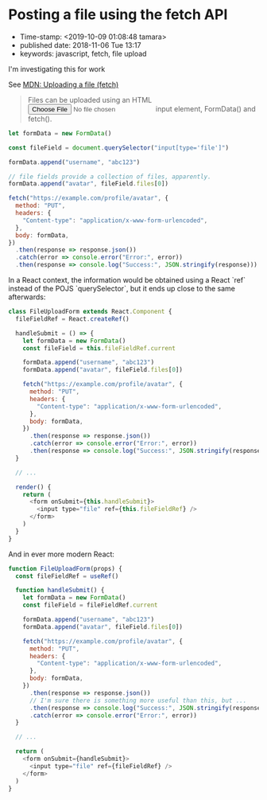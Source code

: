# Posting a file using the fetch API

- Time-stamp: <2019-10-09 01:08:48 tamara>
- published date: 2018-11-06 Tue 13:17
- keywords: javascript, fetch, file upload

I'm investigating this for work

See [MDN: Uploading a file (fetch)](https://developer.mozilla.org/en-US/docs/Web/API/Fetch_API/Using_Fetch#Uploading_a_file)

> Files can be uploaded using an HTML <input type="file" /> input element, FormData() and fetch().

```javascript
let formData = new FormData()

const fileField = document.querySelector("input[type='file']")

formData.append("username", "abc123")

// file fields provide a collection of files, apparently.
formData.append("avatar", fileField.files[0])

fetch("https://example.com/profile/avatar", {
  method: "PUT",
  headers: {
    "Content-type": "application/x-www-form-urlencoded",
  },
  body: formData,
})
  .then(response => response.json())
  .catch(error => console.error("Error:", error))
  .then(response => console.log("Success:", JSON.stringify(response)))
```

In a React context, the information would be obtained using a React \`ref\` instead of the POJS \`querySelector\`, but it ends up close to the same afterwards:

```javascript
class FileUploadForm extends React.Component {
  fileFieldRef = React.createRef()

  handleSubmit = () => {
    let formData = new FormData()
    const fileField = this.fileFieldRef.current

    formData.append("username", "abc123")
    formData.append("avatar", fileField.files[0])

    fetch("https://example.com/profile/avatar", {
      method: "PUT",
      headers: {
        "Content-type": "application/x-www-form-urlencoded",
      },
      body: formData,
    })
      .then(response => response.json())
      .catch(error => console.error("Error:", error))
      .then(response => console.log("Success:", JSON.stringify(response)))
  }

  // ...

  render() {
    return (
      <form onSubmit={this.handleSubmit}>
        <input type="file" ref={this.fileFieldRef} />
      </form>
    )
  }
}
```

And in ever more modern React:

```javascript
function FileUploadForm(props) {
  const fileFieldRef = useRef()

  function handleSubmit() {
    let formData = new FormData()
    const fileField = fileFieldRef.current

    formData.append("username", "abc123")
    formData.append("avatar", fileField.files[0])

    fetch("https://example.com/profile/avatar", {
      method: "PUT",
      headers: {
        "Content-type": "application/x-www-form-urlencoded",
      },
      body: formData,
    })
      .then(response => response.json())
	  // I'm sure there is something more useful than this, but ...
      .then(response => console.log("Success:", JSON.stringify(response)))
      .catch(error => console.error("Error:", error))
  }

  // ...

  return (
    <form onSubmit={handleSubmit}>
      <input type="file" ref={fileFieldRef} />
    </form>
  )
}
```
